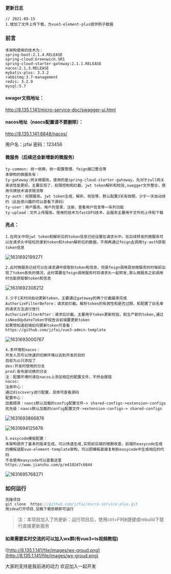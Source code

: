 #### 更新日志
```
// 2021-09-15
1.增加了文件上传下载，为vue3-element-plus提供例子数据
```

### 前言
```
本架构使用的技术为：
spring-boot:2.1.4.RELEASE
spring-cloud:Greenwich.SR1
spring-cloud-starter-gateway:2.1.1.RELEASE
nacos:2.1.3.RELEASE
mybatis-plus: 3.3.2
rabbitmq:3.7-management
redis: 3.2.9
mysql:5.7
```

#### swager文档地址：

http://8.135.1.141/micro-service-doc/swagger-ui.html

#### nacos地址（naocs配置请不要删除）：

http://8.135.1.141:8848/nacos/

用户名：jzfai
密码：123456

#### 微服务（后续还会新增新的微服务）

```
ty-common: 统一依赖，统一配置管理，feign接口整合等
本架构的微服务有：
ty-gateway:网关微服务。使用的是spring-cloud-starter-gateway，先对于zull网关来说性能更好。主要实现了，权限控制和拦截，jwt token解析和校验,swagger文件整合，使用令牌技术请求限流等
ty-auth：权限服务。jwt token生成，解析，校验等，默认配置3天有效期，少于一天自动续约（此处感兴趣的可以查看下源码）
ty-user：用户服务。用户的登录，注册，查看用户信息等一系列功能
ty-upload：文件上传服务。使用的技术为fastDFS技术，此服务主要用于文件的上传和下载
```

#### 亮点：

```
1.在网关中将jwt token和解析后的token信息已经设置在请求头中，在后续转发的微服务可以在请求头中轻松的拿到token和token解析后的数据，不用再通过feign去调用ty-auth获取token信息
```

![1631692199271](http://8.135.1.141/file/images/1631692199271.png)

```
2.此时微服务已经可以在请求通中获取到token和信息，但是feign调用其他微服务的时候却出现了token丢失的情况，此时需要在feign调用服务时将请求头一起转发,那么微服务之前调用时也能获取都token和信息
```

![1631692308212](http://8.135.1.141/file/images/1631692308212.png)

```
3.少于1天时间自动更新token，主要通过gateway的两个拦截器来完成
AuthorizeFilterBefore：请求前拦截。解析token的有效性和是否过期，和配置了白名单的请求方法进行放行
AuthorizeFilterAfter：请求后拦截。主要用于token更新校验，和生产新的token,通过isNeedUpdateToken字段告诉前端要更新token
如果想知道前端如何更新token可查看：
https://github.com/jzfai/vue3-admin-template
```

![1631693000767](http://8.135.1.141/file/images/1631693000767.png)

```
4.多环境和nacos：
开发人员可以快速的切换环境以达到开发的目的
目前为止只添加了
dev:开发时使用的分支
prod:发布是切换的分支
注：配置环境时请在nacos上添加相应的配置文件，不然会报错
nacos:
注册中心：
通过discovery进行配置，具体可查看源码
配置中心：
加载顺序：naocs默认加载的config配置文件-> shared-configs->extension-configs
优先级：naocs默认加载的config配置文件->extension-configs-> shared-configs
```

![1631693866876](http://8.135.1.141/file/images/1631693866876.png)

![1631694125676](http://8.135.1.141/file/images/1631694125676.png)

```
5.easycode模板配置：
本架构提供了基本的版本生成，可以快速生成,实现前后端的增删改查，前端的easycode生成的模板适配vue-element-template架构，可以把模板直接复制到easycode中生成相应的代码
不会使用easycode可以查看这里
https://www.jianshu.com/p/e4192d7c6844
```

![1631695768271](http://8.135.1.141/file/images/1631695768271.png)

### 如何运行

```javascript
克隆项目
git clone  https://github.com/jzfai/micro-service-plus.git
用idea打开项目,加载下载依赖即可运行
```

>注：本项目加入了热更新：运行项目后，使用ctrl+F9快捷键或rebuild下就行直接更新服务

#### 如果需要实时交流的可以加入wx群(有vue3+ts视频教程)

 ![http://8.135.1.141/file/images/wx-groud.png](http://8.135.1.141/file/images/wx-groud.png)

大家的支持是我前进的动力    欢迎加入一起开发
